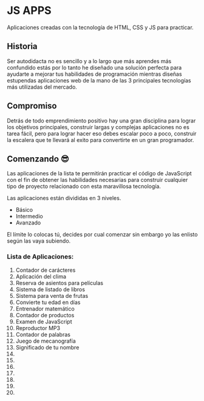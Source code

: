 # JS APPS

Aplicaciones creadas con la tecnología de HTML, CSS y JS para practicar.

## Historia

Ser autodidacta no es sencillo y a lo largo que más aprendes más confundido estás por lo tanto he diseñado una solución perfecta para ayudarte a mejorar tus habilidades de programación mientras diseñas estupendas aplicaciones web de la mano de las 3 principales tecnologías más utilizadas del mercado.

## Compromiso

Detrás de todo emprendimiento positivo hay una gran disciplina para lograr los objetivos principales, construir largas y complejas aplicaciones no es tarea fácil, pero para lograr hacer eso debes escalar poco a poco, construir la escalera que te llevará al exito para convertirte en un gran programador.

## Comenzando 😎

Las aplicaciones de la lista te permitirán practicar el código de JavaScript con el fin de obtener las habilidades necesarias para construir cualquier tipo de proyecto relacionado con esta maravillosa tecnología.

Las aplicaciones están divididas en 3 niveles.

* Básico
* Intermedio
* Avanzado

El límite lo colocas tú, decides por cual comenzar sin embargo yo las enlisto según las vaya subiendo.

### Lista de Aplicaciones:

1. Contador de carácteres
2. Aplicación del clima
3. Reserva de asientos para películas
4. Sistema de listado de libros
5. Sistema para venta de frutas
6. Convierte tu edad en días
7. Entrenador matemático
8. Contador de productos
9. Examen de JavaScript
10. Reproductor MP3
11. Contador de palabras
12. Juego de mecanografía
13. Significado de tu nombre
14.
15.
16.
17.
18.
19.
20.
